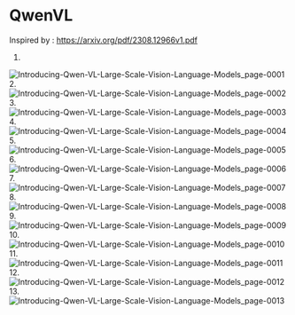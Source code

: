 # QwenVL

Inspired by : https://arxiv.org/pdf/2308.12966v1.pdf

1.
![Introducing-Qwen-VL-Large-Scale-Vision-Language-Models_page-0001](https://github.com/Rakib-data-scientist/QwenVL/assets/137823730/df859bba-8e55-4acf-82b2-e498f3f8c1f8)
2.
![Introducing-Qwen-VL-Large-Scale-Vision-Language-Models_page-0002](https://github.com/Rakib-data-scientist/QwenVL/assets/137823730/d405ecaf-f5dc-4a74-8ef1-3ea98aedf235)
3.
![Introducing-Qwen-VL-Large-Scale-Vision-Language-Models_page-0003](https://github.com/Rakib-data-scientist/QwenVL/assets/137823730/b674b043-1f6c-453d-8cdc-54f1686bd593)
4.
![Introducing-Qwen-VL-Large-Scale-Vision-Language-Models_page-0004](https://github.com/Rakib-data-scientist/QwenVL/assets/137823730/f83ffdf6-c8ae-4427-82c8-183c7af1e6bb)
5.
![Introducing-Qwen-VL-Large-Scale-Vision-Language-Models_page-0005](https://github.com/Rakib-data-scientist/QwenVL/assets/137823730/10845470-5dc6-4325-ac29-b15225986f37)
6.
![Introducing-Qwen-VL-Large-Scale-Vision-Language-Models_page-0006](https://github.com/Rakib-data-scientist/QwenVL/assets/137823730/e2b4ccc3-ec4a-40ce-aa27-f49528963bf7)
7.
![Introducing-Qwen-VL-Large-Scale-Vision-Language-Models_page-0007](https://github.com/Rakib-data-scientist/QwenVL/assets/137823730/339b5ed6-5d3c-4dd7-b736-b6fb0b431e75)
8.
![Introducing-Qwen-VL-Large-Scale-Vision-Language-Models_page-0008](https://github.com/Rakib-data-scientist/QwenVL/assets/137823730/ab01c3df-21d2-437f-bb34-eeb6c4820b42)
9.
![Introducing-Qwen-VL-Large-Scale-Vision-Language-Models_page-0009](https://github.com/Rakib-data-scientist/QwenVL/assets/137823730/19ce8f92-6edb-4ed1-8156-166c223000bb)
10.
![Introducing-Qwen-VL-Large-Scale-Vision-Language-Models_page-0010](https://github.com/Rakib-data-scientist/QwenVL/assets/137823730/9a3f25bc-4213-4db9-b69c-8e9c931bccd1)
11.
![Introducing-Qwen-VL-Large-Scale-Vision-Language-Models_page-0011](https://github.com/Rakib-data-scientist/QwenVL/assets/137823730/90a41393-5831-4174-8a61-0a82d56bd9cf)
12.
![Introducing-Qwen-VL-Large-Scale-Vision-Language-Models_page-0012](https://github.com/Rakib-data-scientist/QwenVL/assets/137823730/e5cc0ad9-f16c-4611-b92a-0609b59d39f3)
13.
![Introducing-Qwen-VL-Large-Scale-Vision-Language-Models_page-0013](https://github.com/Rakib-data-scientist/QwenVL/assets/137823730/9bb7c674-9347-4160-bd33-d0f6e68c97b2)


